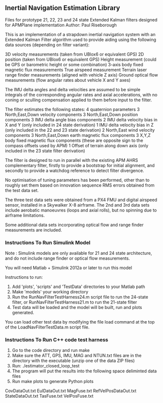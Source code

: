 ## Inertial Navigation Estimation Library ##

Files for prototype 21, 22, 23 and 24 state Extended Kalman filters designed for APMPlane implementation
Author: Paul Riseborough

This is an implementation of a strapdown inertial navigation system with an Extended Kalman Filter algorithm used 
to provide aiding using the following data sources (depending on filter variant):

3D velocity measurements (taken from UBlox6 or equivalent GPS)
2D position (taken from UBlox6 or equivalent GPS)
Height measurement (could be GPS or barometric height or some combination)
3-axis body fixed magnetic flux measurements
True airspeed measurement
Terrain laser range finder measurements (aligned with vehicle Z axis)
Ground optical flow measurements (flow angular rates about vehicle X and Y axes)

The IMU delta angles and delta velocities are assumed to be simple integrals of the corresponding angular rates 
and axial accelerations, with no coning or sculling compensation applied to them before input to the filter.

The filter estimates the following states:
4 quaternion parameters
3 North,East,Down velocity components
3 North,East,Down  position components
3 IMU delta angle bias components
2 IMU delta velocity bias in X and Y (only included in 24 state derivation)
1 IMU delta velocity bias in Z (only included in the 22 and 23 state derivation)
2 North,East wind velocity components
3 North,East,Down  earth magnetic flux components
3 X,Y,Z body fixed magnetic flux components (these are opposite sign to the compass offsets used by APM)
1 Offset of terrain along down axis (only included in the 23 state filter derivation)

The filter is designed to run in parallel with the existing APM AHRS complementary filter, firstly to provide
a bootstrap for initial alignment, and secondly to provide a watchdog reference to detect filter divergence.

No optimisation of tuning parameters has been performed, other than to roughly set them based on innovation sequence
RMS errors obtained from the test data set.

The three test data sets were obtained from a PX4 FMU and digital airspeed sensor, installed in a Skywalker X-8 
airframe. The 2nd and 3rd data sets include aerobatic manoeuvres (loops and axial rolls), but no spinning due to
airframe limitations.

Some additional data sets incorporating optical flow and range finder measurements are included.


### Instructions To Run Simulink Model ###

Note : Simulink models are only available for 21 and 24 state architecture, and do not include range finder or optical
flow measurements.

You will need Matlab + Simulink 2012a or later to run this model

Instructions to run:

1) Add 'plots', 'scripts' and 'TestData' directories to your Matlab path
2) Make 'models' your working directory
3) Run the RunNavFilterTestHarness24.m script file to run the 24-state filter, or RunNavFilterTestHarness21.m to run
   the 21-state filter
4) Test data will be loaded and the model will be built, run and plots generated.

You can load other test data by modifying the file load command at the top of the LoadNavFilterTestData.m script file.


### Instructions To Run C++ code test harness ###

1) Go to the code directory and run make
2) Make sure the ATT, GPS, IMU, MAG and NTUN.txt files are in the directory with the executable (unzip one of the data ZIP files)
3) Run: ./estimator_closed_loop_test
4) The program will put the results into the following space deliminted data files
5) Run make plots to generate Python plots

CovDataOut.txt
EulDataOut.txt
MagFuse.txt
RefVelPosDataOut.txt
StateDataOut.txt
TasFuse.txt
VelPosFuse.txt
